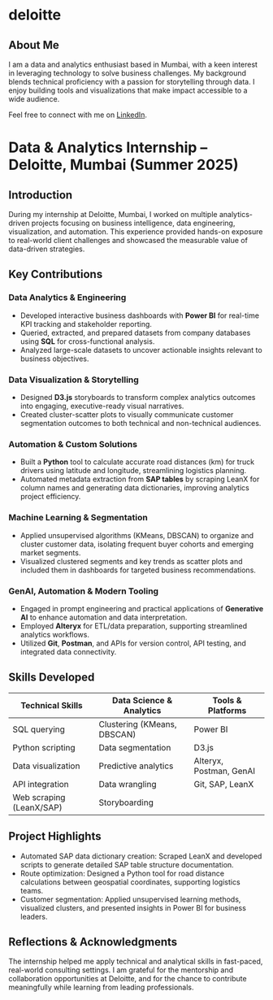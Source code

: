 # deloitte
## About Me

I am a data and analytics enthusiast based in Mumbai, with a keen interest in leveraging technology to solve business challenges. My background blends technical proficiency with a passion for storytelling through data. I enjoy building tools and visualizations that make impact accessible to a wide audience.

Feel free to connect with me on [LinkedIn](your-link-here).

# Data & Analytics Internship – Deloitte, Mumbai (Summer 2025)

## Introduction
During my internship at Deloitte, Mumbai, I worked on multiple analytics-driven projects focusing on business intelligence, data engineering, visualization, and automation. This experience provided hands-on exposure to real-world client challenges and showcased the measurable value of data-driven strategies.

## Key Contributions

### Data Analytics & Engineering
- Developed interactive business dashboards with **Power BI** for real-time KPI tracking and stakeholder reporting.
- Queried, extracted, and prepared datasets from company databases using **SQL** for cross-functional analysis.
- Analyzed large-scale datasets to uncover actionable insights relevant to business objectives.

### Data Visualization & Storytelling
- Designed **D3.js** storyboards to transform complex analytics outcomes into engaging, executive-ready visual narratives.
- Created cluster-scatter plots to visually communicate customer segmentation outcomes to both technical and non-technical audiences.

### Automation & Custom Solutions
- Built a **Python** tool to calculate accurate road distances (km) for truck drivers using latitude and longitude, streamlining logistics planning.
- Automated metadata extraction from **SAP tables** by scraping LeanX for column names and generating data dictionaries, improving analytics project efficiency.

### Machine Learning & Segmentation
- Applied unsupervised algorithms (KMeans, DBSCAN) to organize and cluster customer data, isolating frequent buyer cohorts and emerging market segments.
- Visualized clustered segments and key trends as scatter plots and included them in dashboards for targeted business recommendations.

### GenAI, Automation & Modern Tooling
- Engaged in prompt engineering and practical applications of **Generative AI** to enhance automation and data interpretation.
- Employed **Alteryx** for ETL/data preparation, supporting streamlined analytics workflows.
- Utilized **Git**, **Postman**, and APIs for version control, API testing, and integrated data connectivity.

## Skills Developed

| Technical Skills            | Data Science & Analytics     | Tools & Platforms        |
|-----------------------------|-----------------------------|-------------------------|
| SQL querying                | Clustering (KMeans, DBSCAN) | Power BI                |
| Python scripting            | Data segmentation           | D3.js                   |
| Data visualization          | Predictive analytics        | Alteryx, Postman, GenAI |
| API integration             | Data wrangling              | Git, SAP, LeanX         |
| Web scraping (LeanX/SAP)    | Storyboarding               |                         |

## Project Highlights

- Automated SAP data dictionary creation: Scraped LeanX and developed scripts to generate detailed SAP table structure documentation.
- Route optimization: Designed a Python tool for road distance calculations between geospatial coordinates, supporting logistics teams.
- Customer segmentation: Applied unsupervised learning methods, visualized clusters, and presented insights in Power BI for business leaders.

## Reflections & Acknowledgments

The internship helped me apply technical and analytical skills in fast-paced, real-world consulting settings. I am grateful for the mentorship and collaboration opportunities at Deloitte, and for the chance to contribute meaningfully while learning from leading professionals.

